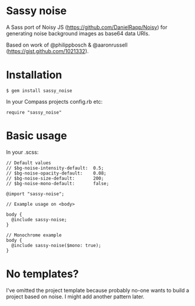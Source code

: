 Sassy noise
===========

A Sass port of Noisy JS (https://github.com/DanielRapp/Noisy) for generating
noise background images as base64 data URIs.

Based on work of @philippbosch & @aaronrussell (https://gist.github.com/1021332).

Installation
============

    $ gem install sassy_noise
    
In your Compass projects config.rb etc:

    require "sassy_noise"

Basic usage
===========


    
In your .scss:

    // Default values
    // $bg-noise-intensity-default:  0.5;
    // $bg-noise-opacity-default:    0.08;
    // $bg-noise-size-default:       200;
    // $bg-noise-mono-default:       false;

    @import "sassy-noise";
    
    // Example usage on <body>
    
    body {
      @include sassy-noise;
    }
    
    // Monochrome example
    body {
      @include sassy-noise($mono: true);
    }
    
No templates?
=============

I've omitted the project template because probably no-one wants to build a
project based on noise. I might add another pattern later.

